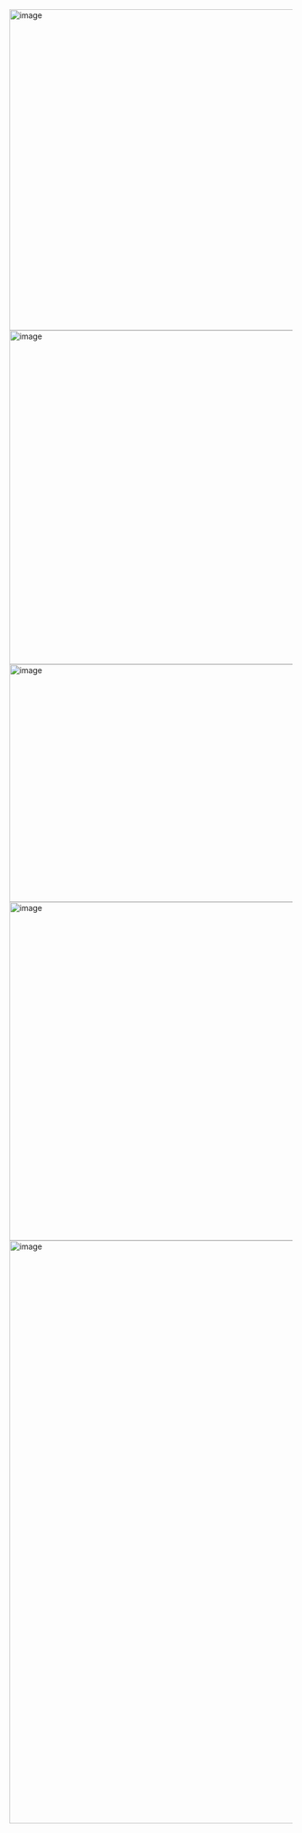 <img width="1408" height="570" alt="image" src="https://github.com/user-attachments/assets/f63112aa-dde8-48e1-a334-941486778a0d" />
<img width="763" height="593" alt="image" src="https://github.com/user-attachments/assets/76fbdc33-4b13-4842-97f3-262096384ad4" />
<img width="675" height="422" alt="image" src="https://github.com/user-attachments/assets/18116811-966b-42a4-ae50-1a28bf6ed906" />
<img width="941" height="601" alt="image" src="https://github.com/user-attachments/assets/789384b2-fb3f-434d-896a-3f565c090aec" />
<img width="874" height="1035" alt="image" src="https://github.com/user-attachments/assets/90ee2c6e-f986-4d2e-8c61-8cf34723d466" />
